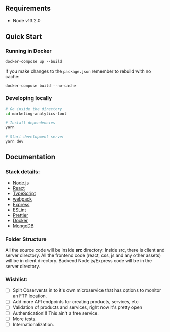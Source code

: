 ## Requirements

- Node v13.2.0

## Quick Start

### Running in Docker

```
docker-compose up --build
```

If you make changes to the `package.json` remember to rebuild with no cache:

```
docker-compose build --no-cache
```

### Developing locally

```bash
# Go inside the directory
cd marketing-analytics-tool

# Install dependencies
yarn

# Start development server
yarn dev
```

## Documentation

### Stack details:

- [Node.js](https://nodejs.org/en/)
- [React](https://reactjs.org/)
- [TypeScript](https://www.typescriptlang.org/)
- [webpack](https://webpack.js.org/)
- [Express](https://expressjs.com/)
- [ESLint](https://eslint.org/)
- [Prettier](https://prettier.io/)
- [Docker](https://www.docker.com/)
- [MongoDB](https://www.mongodb.com/)

### Folder Structure

All the source code will be inside **src** directory. Inside src, there is client and server directory. All the frontend code (react, css, js and any other assets) will be in client directory. Backend Node.js/Express code will be in the server directory.

### Wishlist:

- [ ] Split Observer.ts in to it's own microservice that has options to monitor an FTP location.
- [ ] Add more API endpoints for creating products, services, etc
- [ ] Validation of products and services, right now it's pretty open
- [ ] Authentication!!! This ain't a free service.
- [ ] More tests.
- [ ] Internationalization.
